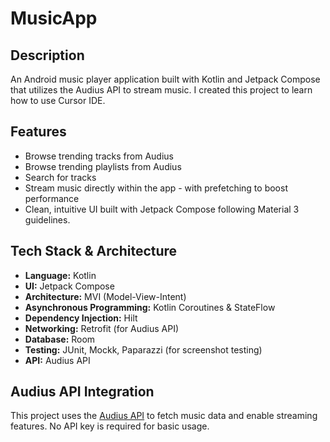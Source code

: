 # MusicApp

## Description
An Android music player application built with Kotlin and Jetpack Compose that utilizes the Audius API to stream music. 
I created this project to learn how to use Cursor IDE.

## Features
*   Browse trending tracks from Audius
*   Browse trending playlists from Audius
*   Search for tracks
*   Stream music directly within the app - with prefetching to boost performance
*   Clean, intuitive UI built with Jetpack Compose following Material 3 guidelines.

## Tech Stack & Architecture
*   **Language:** Kotlin
*   **UI:** Jetpack Compose
*   **Architecture:** MVI (Model-View-Intent)
*   **Asynchronous Programming:** Kotlin Coroutines & StateFlow
*   **Dependency Injection:** Hilt
*   **Networking:** Retrofit (for Audius API)
*   **Database:** Room
*   **Testing:** JUnit, Mockk, Paparazzi (for screenshot testing)
*   **API:** Audius API

## Audius API Integration
This project uses the [Audius API](https://docs.audius.org/) to fetch music data and enable streaming features. No API key is required for basic usage.